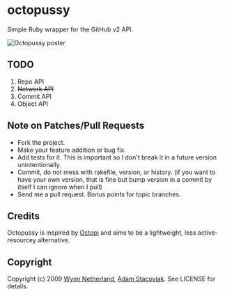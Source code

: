 
# octopussy

Simple Ruby wrapper for the GitHub v2 API. 

![Octopussy poster](http://upload.wikimedia.org/wikipedia/en/b/bb/007Octopussyposter.jpg)

## TODO

1. Repo API
2. <del>Network API</del>
3. Commit API
4. Object API

## Note on Patches/Pull Requests
 
* Fork the project.
* Make your feature addition or bug fix.
* Add tests for it. This is important so I don't break it in a
  future version unintentionally.
* Commit, do not mess with rakefile, version, or history.
  (if you want to have your own version, that is fine but
   bump version in a commit by itself I can ignore when I pull)
* Send me a pull request. Bonus points for topic branches.

## Credits

Octopussy is inspired by [Octopi](http://github.com/fcoury/octopi) and aims to be a lightweight, less active-resourcey alternative.

## Copyright

Copyright (c) 2009 [Wynn Netherland](http://wynnnetherland.com), [Adam Stacoviak](http://adamstacoviak.com/). See LICENSE for details.